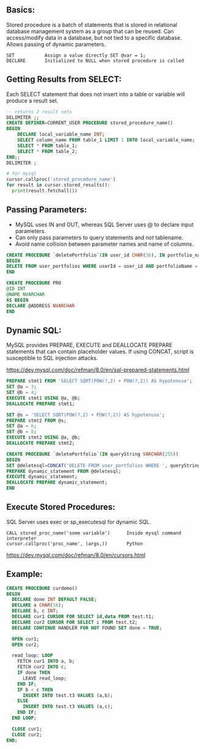 ## Basics:
Stored procedure is a batch of statements that is stored in relational database management system as a group that can be reused. Can access/modify data in a database, but not tied to a specific database. Allows passing of dynamic parameters. 

```
SET           Assign a value directly SET @var = 1;
DECLARE       Initialized to NULL when stored procedure is called
```

## Getting Results from SELECT:
Each SELECT statement that does not insert into a table or variable will produce a result set.

```sql
-- returns 2 result sets
DELIMITER ;;
CREATE DEFINER=CURRENT_USER PROCEDURE stored_procedure_name()
BEGIN
    DECLARE local_variable_name INT;
    SELECT column_name FROM table_1 LIMIT 1 INTO local_variable_name;   -- this does not return result set
    SELECT * FROM table_1;
    SELECT * FROM table_2;
END;;
DELIMITER ;
```

```py
# for mysql
cursor.callproc('stored_procedure_name')
for result in cursor.stored_results():
  print(result.fetchall())
```

## Passing Parameters:
- MySQL uses IN and OUT, whereas SQL Server uses @ to declare input parameters.
- Can only pass parameters to query statements and not tablename.
- Avoid name collision between parameter names and name of columns. 

```sql
CREATE PROCEDURE `deletePortfolio`(IN user_id CHAR(36), IN portfolio_name VARCHAR(255))
BEGIN
DELETE FROM user_portfolios WHERE userId = user_id AND portfolioName = portfolio_name;
END
```
```sql
CREATE PROCEDURE PRO
@ID INT
@NAME NVARCHAR
AS BEGIN
DECLARE @ADDRESS NVARCHAR 
END
```

## Dynamic SQL:
MySQL provides PREPARE, EXECUTE and DEALLOCATE PREPARE statements that can contain placeholder values. If using CONCAT, script is susceptible to SQL injection attacks.

https://dev.mysql.com/doc/refman/8.0/en/sql-prepared-statements.html

```sql
PREPARE stmt1 FROM 'SELECT SQRT(POW(?,2) + POW(?,2)) AS hypotenuse';
SET @a = 3;
SET @b = 4;
EXECUTE stmt1 USING @a, @b;
DEALLOCATE PREPARE stmt1;
```

```sql
SET @s = 'SELECT SQRT(POW(?,2) + POW(?,2)) AS hypotenuse';
PREPARE stmt2 FROM @s;
SET @a = 6;
SET @b = 8;
EXECUTE stmt2 USING @a, @b;
DEALLOCATE PREPARE stmt2;
```

```sql
CREATE PROCEDURE `deletePortfolio`(IN queryString VARCHAR(255))
BEGIN
SET @deletesql=CONCAT('DELETE FROM user_portfolios WHERE ', queryString);
PREPARE dynamic_statement FROM @deletesql;
EXECUTE dynamic_statement;
DEALLOCATE PREPARE dynamic_statement;
END
```

## Execute Stored Procedures:
SQL Server uses exec or sp_executesql for dynamic SQL.
```
CALL stored_proc_name('some variable')      Inside mysql command interpreter
cursor.callproc('proc_name', (args,))       Python
```

https://dev.mysql.com/doc/refman/8.0/en/cursors.html

## Example:
```sql
CREATE PROCEDURE curdemo()
BEGIN
  DECLARE done INT DEFAULT FALSE;
  DECLARE a CHAR(16);
  DECLARE b, c INT;
  DECLARE cur1 CURSOR FOR SELECT id,data FROM test.t1;
  DECLARE cur2 CURSOR FOR SELECT i FROM test.t2;
  DECLARE CONTINUE HANDLER FOR NOT FOUND SET done = TRUE;

  OPEN cur1;
  OPEN cur2;

  read_loop: LOOP
    FETCH cur1 INTO a, b;
    FETCH cur2 INTO c;
    IF done THEN
      LEAVE read_loop;
    END IF;
    IF b < c THEN
      INSERT INTO test.t3 VALUES (a,b);
    ELSE
      INSERT INTO test.t3 VALUES (a,c);
    END IF;
  END LOOP;

  CLOSE cur1;
  CLOSE cur2;
END;
```
